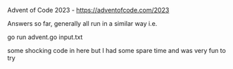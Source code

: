 Advent of Code 2023 - https://adventofcode.com/2023

Answers so far, generally all run in a similar way i.e.

go run advent.go input.txt

some shocking code in here but I had some spare time and was very fun to try
